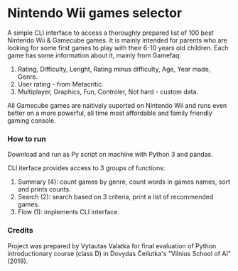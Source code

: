 # Nintendo Wii games selector

A simple CLI interface to access a thoroughly prepared list of 100 best Nintendo Wii & Gamecube games. It is mainly intended for parents who are looking for some first games to play with their 6-10 years old children. Each game has some information about it, mainly from Gamefaq:
 
1. Rating, Difficulty, Lenght, Rating minus difficulty, Age, Year made, Genre.
2. User rating - from Metacritic.	
3. Multiplayer, Graphics, Fun, Controler, Not hard - custom data.

All Gamecube games are naitively suported on Nintendo Wii and runs even better on a more powerful, all time most affordable and family friendly gaming console.  

### How to run

Download and run as Py script on machine with Python 3 and pandas.

CLI iterface provides access to 3 groups of functions:
1. Summary (4): count games by genre, count words in games names, sort and prints counts.
2. Search (2): search based on 3 criteria, print a list of recommended games. 
3. Flow (1): implements CLI interface.

### Credits

Project was prepared by Vytautas Valatka for final evaluation of Python introductionary course (class D) in Dovydas Čeilutka's "Vilnius School of AI" (2019).
